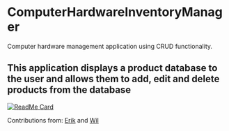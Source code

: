 # ComputerHardwareInventoryManager
Computer hardware management application using CRUD functionality.

## This application displays a product database to the user and allows them to add, edit and delete products from the database

[![ReadMe Card](https://github-readme-stats.vercel.app/api/pin/?username=motionlessness&repo=ComputerHardwareInventoryManager&theme=radical)](https://github.com/anuraghazra/github-readme-stats)

Contributions from:  [Erik](https://github.com/Alphadrake86) and [Wil](https://github.com/motionlessness)
